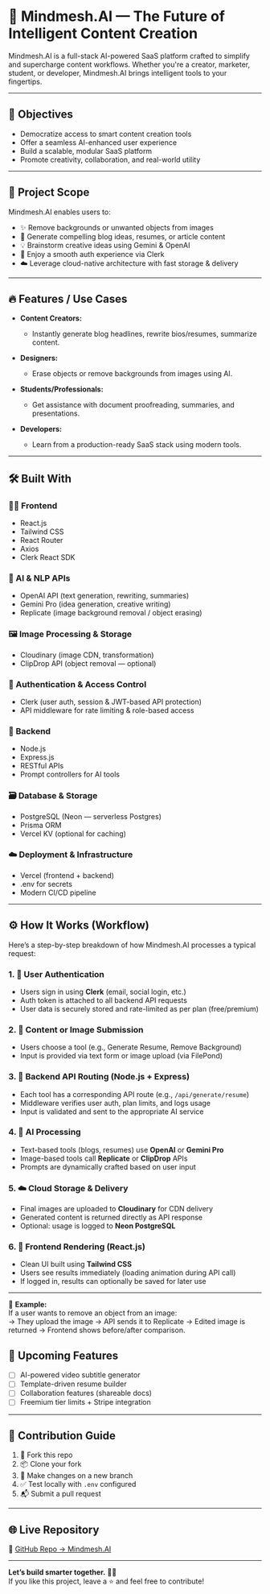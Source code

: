 # 🚀 Mindmesh.AI — The Future of Intelligent Content Creation

Mindmesh.AI is a full-stack AI-powered SaaS platform crafted to simplify and supercharge content workflows. Whether you're a creator, marketer, student, or developer, Mindmesh.AI brings intelligent tools to your fingertips.

---

## 🎯 Objectives

- Democratize access to smart content creation tools  
- Offer a seamless AI-enhanced user experience  
- Build a scalable, modular SaaS platform  
- Promote creativity, collaboration, and real-world utility  

---

## 🧠 Project Scope

Mindmesh.AI enables users to:

- ✨ Remove backgrounds or unwanted objects from images  
- 📝 Generate compelling blog ideas, resumes, or article content  
- 💡 Brainstorm creative ideas using Gemini & OpenAI  
- 🔐 Enjoy a smooth auth experience via Clerk  
- ☁️ Leverage cloud-native architecture with fast storage & delivery  

---

## 🔥 Features / Use Cases

- **Content Creators:**  
  - Instantly generate blog headlines, rewrite bios/resumes, summarize content.

- **Designers:**  
  - Erase objects or remove backgrounds from images using AI.

- **Students/Professionals:**  
  - Get assistance with document proofreading, summaries, and presentations.

- **Developers:**  
  - Learn from a production-ready SaaS stack using modern tools.

---

## 🛠️ Built With

### 👨‍💻 Frontend  
- React.js  
- Tailwind CSS  
- React Router  
- Axios  
- Clerk React SDK

### 🧠 AI & NLP APIs  
- OpenAI API (text generation, rewriting, summaries)  
- Gemini Pro (idea generation, creative writing)  
- Replicate (image background removal / object erasing)

### 🖼️ Image Processing & Storage  
- Cloudinary (image CDN, transformation)  
- ClipDrop API (object removal — optional)

### 🔐 Authentication & Access Control  
- Clerk (user auth, session & JWT-based API protection)  
- API middleware for rate limiting & role-based access  

### 🧱 Backend  
- Node.js  
- Express.js  
- RESTful APIs  
- Prompt controllers for AI tools  

### 🗃️ Database & Storage  
- PostgreSQL (Neon — serverless Postgres)  
- Prisma ORM  
- Vercel KV (optional for caching)

### ☁️ Deployment & Infrastructure  
- Vercel (frontend + backend)  
- .env for secrets  
- Modern CI/CD pipeline  

---

## ⚙️ How It Works (Workflow)

Here’s a step-by-step breakdown of how Mindmesh.AI processes a typical request:

### 1. 🔐 User Authentication
- Users sign in using **Clerk** (email, social login, etc.)
- Auth token is attached to all backend API requests
- User data is securely stored and rate-limited as per plan (free/premium)

### 2. 🧾 Content or Image Submission
- Users choose a tool (e.g., Generate Resume, Remove Background)
- Input is provided via text form or image upload (via FilePond)

### 3. 🔁 Backend API Routing (Node.js + Express)
- Each tool has a corresponding API route (e.g., `/api/generate/resume`)
- Middleware verifies user auth, plan limits, and logs usage
- Input is validated and sent to the appropriate AI service

### 4. 🤖 AI Processing
- Text-based tools (blogs, resumes) use **OpenAI** or **Gemini Pro**
- Image-based tools call **Replicate** or **ClipDrop** APIs
- Prompts are dynamically crafted based on user input

### 5. ☁️ Cloud Storage & Delivery
- Final images are uploaded to **Cloudinary** for CDN delivery
- Generated content is returned directly as API response
- Optional: usage is logged to **Neon PostgreSQL**

### 6. 🎨 Frontend Rendering (React.js)
- Clean UI built using **Tailwind CSS**
- Users see results immediately (loading animation during API call)
- If logged in, results can optionally be saved for later use

---

📌 **Example:**  
If a user wants to remove an object from an image:  
→ They upload the image → API sends it to Replicate → Edited image is returned → Frontend shows before/after comparison.



## 🌟 Upcoming Features

- [ ] AI-powered video subtitle generator  
- [ ] Template-driven resume builder  
- [ ] Collaboration features (shareable docs)  
- [ ] Freemium tier limits + Stripe integration  

---

## 🤝 Contribution Guide

1. 🍴 Fork this repo  
2. 📦 Clone your fork  
3. 🚀 Make changes on a new branch  
4. ✅ Test locally with `.env` configured  
5. 📬 Submit a pull request  

---

## 🌐 Live Repository

🔗 [GitHub Repo → Mindmesh.AI](https://github.com/8767059947/Mindmesh.AI)

---

**Let’s build smarter together.** 🧠✨  
If you like this project, leave a ⭐ and feel free to contribute!

